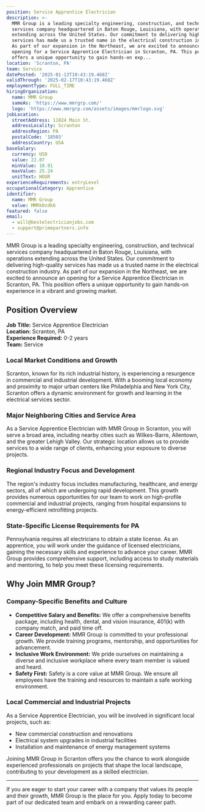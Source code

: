 ```yaml
---
position: Service Apprentice Electrician
description: >-
  MMR Group is a leading specialty engineering, construction, and technical
  services company headquartered in Baton Rouge, Louisiana, with operations
  extending across the United States. Our commitment to delivering high-quality
  services has made us a trusted name in the electrical construction industry.
  As part of our expansion in the Northeast, we are excited to announce an
  opening for a Service Apprentice Electrician in Scranton, PA. This position
  offers a unique opportunity to gain hands-on exp...
location: 'Scranton, PA'
team: Service
datePosted: '2025-01-13T10:43:19.468Z'
validThrough: '2025-02-17T10:43:19.468Z'
employmentType: FULL_TIME
hiringOrganization:
  name: MMR Group
  sameAs: 'https://www.mmrgrp.com/'
  logo: 'https://www.mmrgrp.com/assets/images/mmrlogo.svg'
jobLocation:
  streetAddress: 11024 Main St.
  addressLocality: Scranton
  addressRegion: PA
  postalCode: '18503'
  addressCountry: USA
baseSalary:
  currency: USD
  value: 22.07
  minValue: 18.91
  maxValue: 25.24
  unitText: HOUR
experienceRequirements: entryLevel
occupationalCategory: Apprentice
identifier:
  name: MMR Group
  value: MMRk0zdk6
featured: false
email:
  - will@bestelectricianjobs.com
  - support@primepartners.info
---
```




MMR Group is a leading specialty engineering, construction, and technical services company headquartered in Baton Rouge, Louisiana, with operations extending across the United States. Our commitment to delivering high-quality services has made us a trusted name in the electrical construction industry. As part of our expansion in the Northeast, we are excited to announce an opening for a Service Apprentice Electrician in Scranton, PA. This position offers a unique opportunity to gain hands-on experience in a vibrant and growing market.

## Position Overview

**Job Title:** Service Apprentice Electrician  
**Location:** Scranton, PA  
**Experience Required:** 0-2 years  
**Team:** Service  

### Local Market Conditions and Growth

Scranton, known for its rich industrial history, is experiencing a resurgence in commercial and industrial development. With a booming local economy and proximity to major urban centers like Philadelphia and New York City, Scranton offers a dynamic environment for growth and learning in the electrical services sector.

### Major Neighboring Cities and Service Area

As a Service Apprentice Electrician with MMR Group in Scranton, you will serve a broad area, including nearby cities such as Wilkes-Barre, Allentown, and the greater Lehigh Valley. Our strategic location allows us to provide services to a wide range of clients, enhancing your exposure to diverse projects.

### Regional Industry Focus and Development

The region's industry focus includes manufacturing, healthcare, and energy sectors, all of which are undergoing rapid development. This growth provides numerous opportunities for our team to work on high-profile commercial and industrial projects, ranging from hospital expansions to energy-efficient retrofitting projects.

### State-Specific License Requirements for PA

Pennsylvania requires all electricians to obtain a state license. As an apprentice, you will work under the guidance of licensed electricians, gaining the necessary skills and experience to advance your career. MMR Group provides comprehensive support, including access to study materials and mentoring, to help you meet these licensing requirements.

## Why Join MMR Group?

### Company-Specific Benefits and Culture

- **Competitive Salary and Benefits:** We offer a comprehensive benefits package, including health, dental, and vision insurance, 401(k) with company match, and paid time off.
- **Career Development:** MMR Group is committed to your professional growth. We provide training programs, mentorship, and opportunities for advancement.
- **Inclusive Work Environment:** We pride ourselves on maintaining a diverse and inclusive workplace where every team member is valued and heard.
- **Safety First:** Safety is a core value at MMR Group. We ensure all employees have the training and resources to maintain a safe working environment.

### Local Commercial and Industrial Projects

As a Service Apprentice Electrician, you will be involved in significant local projects, such as:

- New commercial construction and renovations
- Electrical system upgrades in industrial facilities
- Installation and maintenance of energy management systems

Joining MMR Group in Scranton offers you the chance to work alongside experienced professionals on projects that shape the local landscape, contributing to your development as a skilled electrician.

---

If you are eager to start your career with a company that values its people and their growth, MMR Group is the place for you. Apply today to become part of our dedicated team and embark on a rewarding career path.
